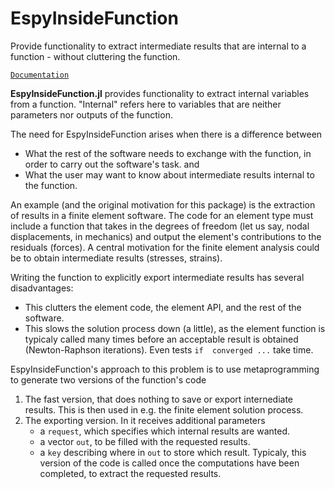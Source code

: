 # EspyInsideFunction
Provide functionality to extract intermediate results that are internal to a function - without cluttering the function.

[`Documentation`](https://github.com/PhilippeMaincon/EspyInsideFunction.jl/blob/master/docs/build/index.html)

**EspyInsideFunction.jl** provides functionality to extract internal variables from a function.
"Internal" refers here to variables that are neither parameters nor outputs of the function.

The need for EspyInsideFunction arises when there is a difference between
- What the rest of the software needs to exchange with the function, in order to
  carry out the software's task.
and
- What the user may want to know about intermediate results internal to the function.

An example (and the original motivation for this package) is the extraction of results in
a finite element software. The code for an element type must include a function that takes in
the degrees of freedom (let us say, nodal displacements, in mechanics) and output the element's
contributions to the residuals (forces). A central motivation for the finite element
analysis could be to obtain intermediate results (stresses, strains).

Writing the function to explicitly export intermediate results has several disadvantages:
- This clutters the element code, the element API, and the rest of the software.
- This slows the solution process down (a little), as the element function is typicaly called many
  times before an acceptable result is obtained (Newton-Raphson iterations). Even
  tests  `if  converged ...` take time.

EspyInsideFunction's approach to this problem is to use metaprogramming to generate two versions of the
function's code
1. The fast version, that does nothing to save or export internediate results.  This is then
   used in e.g. the finite element solution process.
2. The exporting version.  In it receives additional parameters
   - a `request`, which specifies which internal results are wanted.
   - a vector `out`, to be filled with the requested results.
   - a `key` describing where in `out` to store which result.
   Typicaly, this version of the code is called once the computations have been completed, to extract
   the requested results.
